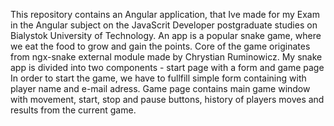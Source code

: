 This repository contains an Angular application, that Ive made for my Exam in the Angular subject on the JavaScrit Developer postgraduate studies on Bialystok University of Technology.
An app is a popular snake game, where we eat the food to grow and gain the points. Core of the game originates from ngx-snake external module made by Chrystian Ruminowicz.
My snake app is divided into two components - start page with a form and game page
In order to start the game, we have to fullfill simple form containing with player name and e-mail adress.
Game page contains main game window with movement, start, stop and pause buttons, history of players moves and results from the current game. 
